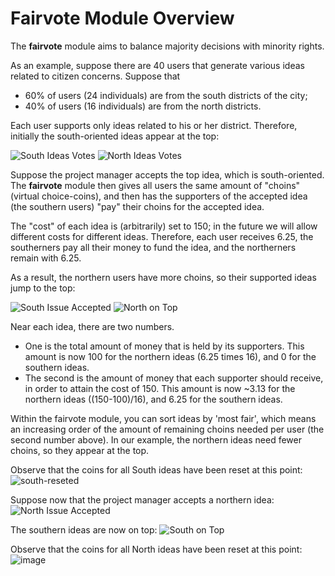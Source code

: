 # Fairvote Module Overview

The **fairvote** module aims to balance majority decisions with minority rights.

As an example, suppose there are 40 users that generate various ideas related to citizen concerns. Suppose that

- 60% of users (24 individuals) are from the south districts of the city;
- 40% of users (16 individuals) are from the north districts.

Each user supports only ideas related to his or her district. Therefore, initially the south-oriented ideas appear at the top:

![South Ideas Votes](https://github.com/ariel-research/adhocracy-plus/assets/73301483/267ba19e-00ef-4587-a030-182346dd3078)
![North Ideas Votes](https://github.com/ariel-research/adhocracy-plus/assets/73301483/d10bece9-caf5-4c62-a763-d2daa062e9c5)

Suppose the project manager accepts the top idea, which is south-oriented.
The **fairvote** module then gives all users the same amount of "choins" (virtual choice-coins),
and then has the supporters of the accepted idea (the southern users) "pay" their choins for the accepted idea.

The "cost" of each idea is (arbitrarily) set to 150; in the future we will allow different costs for different ideas.
Therefore, each user receives 6.25, the southerners pay all their money to fund the idea, and the northerners remain with 6.25.

As a result, the northern users have more choins, so their supported ideas jump to the top:

![South Issue Accepted](https://github.com/ariel-research/adhocracy-plus/assets/73301483/33fa1136-e6a8-4b6f-9768-1b584d3e84d6)
![North on Top](https://github.com/ariel-research/adhocracy-plus/assets/73301483/0f11620f-4c95-45be-88b8-172450e32248)

Near each idea, there are two numbers. 

* One is the total amount of money that is held by its supporters. This amount is now 100 for the northern ideas (6.25 times 16), and 0 for the southern ideas.
* The second is the amount of money that each supporter should receive, in order to attain the cost of 150. This amount is now ~3.13 for the northern ideas ((150-100)/16), and 6.25 for the southern ideas.

Within the fairvote module, you can sort ideas by 'most fair', which means an increasing order of the amount of remaining choins needed per user (the second number above).
In our example, the northern ideas need fewer choins, so they appear at the top.

Observe that the coins for all South ideas have been reset at this point:
![south-reseted](https://github.com/ariel-research/adhocracy-plus/assets/73301483/80ebf547-f9cb-476b-9283-a1baa22348de)

Suppose now that the project manager accepts a northern idea:
![North Issue Accepted](https://github.com/ariel-research/adhocracy-plus/assets/73301483/d744d94b-e4d3-4be5-a7fc-b442b1478c84)

The southern ideas are now on top:
![South on Top](https://github.com/ariel-research/adhocracy-plus/assets/73301483/2ae89a89-b884-4f3e-9665-09621ee50fbc)

Observe that the coins for all North ideas have been reset at this point:
![image](https://github.com/ariel-research/adhocracy-plus/assets/73301483/8e82f69a-9faf-42e8-9835-4e2ede679026)

